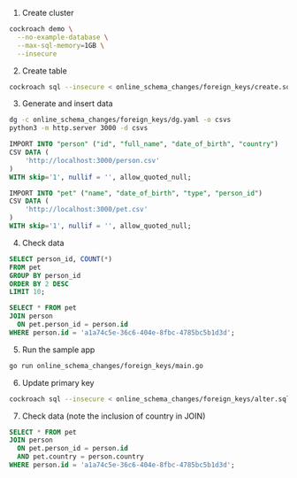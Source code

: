 1. Create cluster

``` sh
cockroach demo \
  --no-example-database \
  --max-sql-memory=1GB \
  --insecure
```

2. Create table

``` sh
cockroach sql --insecure < online_schema_changes/foreign_keys/create.sql
```

3. Generate and insert data

``` sh
dg -c online_schema_changes/foreign_keys/dg.yaml -o csvs
python3 -m http.server 3000 -d csvs
```

``` sql
IMPORT INTO "person" ("id", "full_name", "date_of_birth", "country")
CSV DATA (
    'http://localhost:3000/person.csv'
)
WITH skip='1', nullif = '', allow_quoted_null;

IMPORT INTO "pet" ("name", "date_of_birth", "type", "person_id")
CSV DATA (
    'http://localhost:3000/pet.csv'
)
WITH skip='1', nullif = '', allow_quoted_null;
```

4. Check data

``` sql
SELECT person_id, COUNT(*)
FROM pet
GROUP BY person_id
ORDER BY 2 DESC
LIMIT 10;

SELECT * FROM pet
JOIN person
  ON pet.person_id = person.id
WHERE person.id = 'a1a74c5e-36c6-404e-8fbc-4785bc5b1d3d';
```

5. Run the sample app

``` sh
go run online_schema_changes/foreign_keys/main.go
```

6. Update primary key

``` sh
cockroach sql --insecure < online_schema_changes/foreign_keys/alter.sql
```

7. Check data (note the inclusion of country in JOIN)

``` sql
SELECT * FROM pet
JOIN person
  ON pet.person_id = person.id
  AND pet.country = person.country
WHERE person.id = 'a1a74c5e-36c6-404e-8fbc-4785bc5b1d3d';
```
